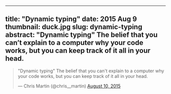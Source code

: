 --------------------------------------------------------------------------------
title:     "Dynamic typing"
date:      2015 Aug 9
thumbnail: duck.jpg
slug:      dynamic-typing
abstract:  "Dynamic typing" The belief that you can’t explain to a computer
           why your code works, but you can keep track of it all in your head.
--------------------------------------------------------------------------------

<blockquote>
  <p lang="en" dir="ltr">
    "Dynamic typing" The belief that you can't explain to a computer why your
    code works, but you can keep track of it all in your head.
  </p>— Chris Martin (@chris__martin)
  <a href="https://twitter.com/chris__martin/status/630532950484881412">
    August 10, 2015
  </a>
</blockquote>
